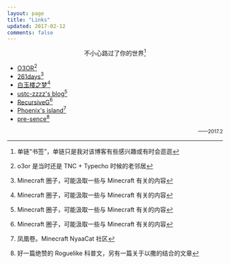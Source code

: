 ```yaml
---
layout: page
title: "Links"
updated: 2017-02-12
comments: false
---
```


<div style="text-align:center">

不小心路过了你的世界[^1]

</div>

 - [O3OR](http://o3or.com)[^2]
 - [261days](http://www.261day.com "manageryzy的blog")[^3]
 - [白玉楼之梦](http://blog.hakugyokurou.net "szszss' blog")[^3]
 - [ustc-zzzz's blog](http://blog.ustc-zzzz.net)[^3]
 - [RecursiveG](http://recursiveg.me)[^3]
 - [Phoenix's island](https://blog.phoenixlzx.com)[^4]
 - [pre-sence](http://pre-sence.com)[^5]

<div style="text-align:right"><small>
——2017.2
</small></div>


[^1]: 单链“书签”，单链只是我对该博客有些感兴趣或有时会逛逛
[^2]: o3or 是当时还是 TNC + Typecho 时候的老邻居
[^3]: Minecraft 圈子，可能汲取一些与 Minecraft 有关的内容
[^4]: 凤凰卷。Minecraft NyaaCat 社区
[^5]: 好一篇绝赞的 Roguelike 科普文，另有一篇关于以撒的结合的文章
